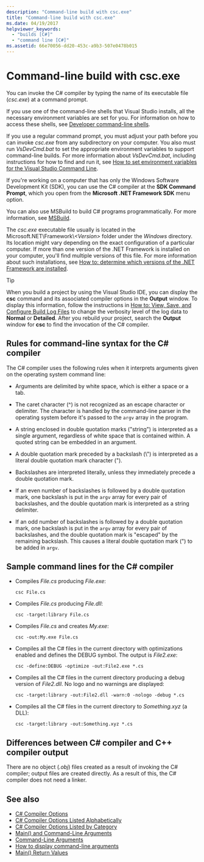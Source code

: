 ```yaml
---
description: "Command-line build with csc.exe"
title: "Command-line build with csc.exe"
ms.date: 04/19/2017
helpviewer_keywords:
  - "builds [C#]"
  - "command line [C#]"
ms.assetid: 66e70056-dd20-453c-a9b3-507e0478b015
---
```

# Command-line build with csc.exe

You can invoke the C# compiler by typing the name of its executable file (*csc.exe*) at a command prompt.

If you use one of the command-line shells that Visual Studio installs, all the necessary environment variables are set for you. For information on how to access these shells, see [Developer command-line shells](/visualstudio/ide/reference/command-prompt-powershell).

If you use a regular command prompt, you must adjust your path before you can invoke *csc.exe* from any subdirectory on your computer. You also must run *VsDevCmd.bat* to set the appropriate environment variables to support command-line builds. For more information about *VsDevCmd.bat*, including instructions for how to find and run it, see [How to set environment variables for the Visual Studio Command Line](./how-to-set-environment-variables-for-the-visual-studio-command-line.md).

If you're working on a computer that has only the Windows Software Development Kit (SDK), you can use the C# compiler at the **SDK Command Prompt**, which you open from the **Microsoft .NET Framework SDK** menu option.

You can also use MSBuild to build C# programs programmatically. For more information, see [MSBuild](/visualstudio/msbuild/msbuild).

The *csc.exe* executable file usually is located in the Microsoft.NET\Framework\\*\<Version>* folder under the *Windows* directory. Its location might vary depending on the exact configuration of a particular computer. If more than one version of the .NET Framework is installed on your computer, you'll find multiple versions of this file. For more information about such installations, see [How to: determine which versions of the .NET Framework are installed](../../../framework/migration-guide/how-to-determine-which-versions-are-installed.md).

> [!TIP]
> When you build a project by using the Visual Studio IDE, you can display the **csc** command and its associated compiler options in the **Output** window. To display this information, follow the instructions in [How to: View, Save, and Configure Build Log Files](/visualstudio/ide/how-to-view-save-and-configure-build-log-files#to-change-the-amount-of-information-included-in-the-build-log) to change the verbosity level of the log data to **Normal** or **Detailed**. After you rebuild your project, search the **Output** window for **csc** to find the invocation of the C# compiler.

## Rules for command-line syntax for the C# compiler

The C# compiler uses the following rules when it interprets arguments given on the operating system command line:

- Arguments are delimited by white space, which is either a space or a tab.

- The caret character (^) is not recognized as an escape character or delimiter. The character is handled by the command-line parser in the operating system before it's passed to the `argv` array in the program.

- A string enclosed in double quotation marks ("string") is interpreted as a single argument, regardless of white space that is contained within. A quoted string can be embedded in an argument.

- A double quotation mark preceded by a backslash (\\") is interpreted as a literal double quotation mark character (").

- Backslashes are interpreted literally, unless they immediately precede a double quotation mark.

- If an even number of backslashes is followed by a double quotation mark, one backslash is put in the `argv` array for every pair of backslashes, and the double quotation mark is interpreted as a string delimiter.

- If an odd number of backslashes is followed by a double quotation mark, one backslash is put in the `argv` array for every pair of backslashes, and the double quotation mark is "escaped" by the remaining backslash. This causes a literal double quotation mark (") to be added in `argv`.

## Sample command lines for the C# compiler

- Compiles *File.cs* producing *File.exe*:

  ```console
  csc File.cs
  ```

- Compiles *File.cs* producing *File.dll*:

  ```console
  csc -target:library File.cs
  ```

- Compiles *File.cs* and creates *My.exe*:

  ```console
  csc -out:My.exe File.cs
  ```

- Compiles all the C# files in the current directory with optimizations enabled and defines the DEBUG symbol. The output is *File2.exe*:

  ```console
  csc -define:DEBUG -optimize -out:File2.exe *.cs
  ```

- Compiles all the C# files in the current directory producing a debug version of *File2.dll*. No logo and no warnings are displayed:

  ```console
  csc -target:library -out:File2.dll -warn:0 -nologo -debug *.cs
  ```

- Compiles all the C# files in the current directory to *Something.xyz* (a DLL):

  ```console
  csc -target:library -out:Something.xyz *.cs
  ```

## Differences between C# compiler and C++ compiler output

There are no object (*.obj*) files created as a result of invoking the C# compiler; output files are created directly. As a result of this, the C# compiler does not need a linker.

## See also

- [C# Compiler Options](./index.md)
- [C# Compiler Options Listed Alphabetically](./listed-alphabetically.md)
- [C# Compiler Options Listed by Category](./listed-by-category.md)
- [Main() and Command-Line Arguments](../../programming-guide/main-and-command-args/index.md)
- [Command-Line Arguments](../../programming-guide/main-and-command-args/command-line-arguments.md)
- [How to display command-line arguments](../../programming-guide/main-and-command-args/how-to-display-command-line-arguments.md)
- [Main() Return Values](../../programming-guide/main-and-command-args/main-return-values.md)

